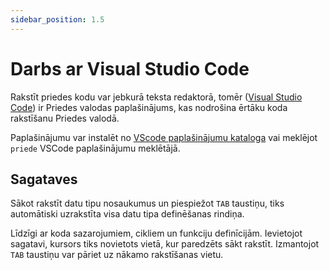 ```yaml
---
sidebar_position: 1.5
---
```


# Darbs ar Visual Studio Code

Rakstīt priedes kodu var jebkurā teksta redaktorā, tomēr ([Visual Studio Code](https://code.visualstudio.com/)) ir Priedes valodas paplašinājums, kas nodrošina ērtāku koda rakstīšanu Priedes valodā.

Paplašinājumu var instalēt no [VScode paplašinājumu kataloga](https://marketplace.visualstudio.com/items?itemName=marcis.priede&ssr=false#overview) vai meklējot `priede` VSCode paplašinājumu meklētājā.

## Sagataves

Sākot rakstīt datu tipu nosaukumus un piespiežot `TAB` taustiņu, tiks automātiski uzrakstīta visa datu tipa definēšanas rindiņa.

Līdzīgi ar koda sazarojumiem, cikliem un funkciju definīcijām. Ievietojot sagatavi, kursors tiks novietots vietā, kur paredzēts sākt rakstīt. Izmantojot `TAB` taustiņu var pāriet uz nākamo rakstīšanas vietu.